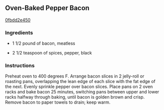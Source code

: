 ## Oven-Baked Pepper Bacon

[0fbdd2e450](http://www.delish.com/recipefinder/oven-baked-pepper-bacon-657)

### Ingredients

 - 1 1/2 pound of bacon, meatless

 - 2 1/2 teaspoon of spices, pepper, black

### Instructions

Preheat oven to 400 degrees F. Arrange bacon slices in 2 jelly-roll or roasting pans, overlapping the lean edge of each slice with the fat edge of the next. Evenly sprinkle pepper over bacon slices. Place pans on 2 oven racks and bake bacon 25 minutes, switching pans between upper and lower racks halfway through baking, until bacon is golden brown and crisp. Remove bacon to paper towels to drain; keep warm.